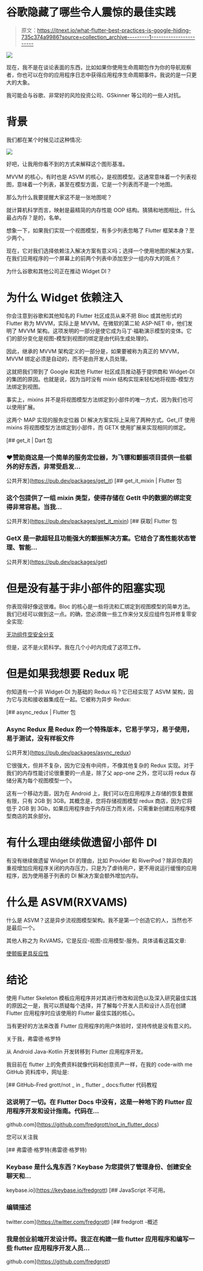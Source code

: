 # 谷歌隐藏了哪些令人震惊的最佳实践

> 原文：<https://itnext.io/what-flutter-best-practices-is-google-hiding-735c374a9986?source=collection_archive---------1----------------------->

![](img/e602fb2fa36eaddf5b28691003e60081.png)

现在，我不是在谈论表面的东西，比如如果你使用生命周期包作为你的导航观察者，你也可以在你的应用程序日志中获得应用程序生命周期事件。我说的是一只更大的大象。

我可能会与谷歌、非常好的风险投资公司、GSkinner 等公司的一些人对抗。

# **背景**

我们都在某个时候见过这种情况:

![](img/8c02f1a80a1c1732e988dc593feb840c.png)

好吧，让我用你看不到的方式来解释这个图形基准。

MVVM 的核心，有时也是 ASVM 的核心，是视图模型。这通常意味着一个列表视图，意味着一个列表，甚至在模型方面，它是一个列表而不是一个地图。

那么为什么我要提醒大家这不是一张地图呢？

就计算机科学而言，映射是最精简的内存性能 OOP 结构。猜猜和地图相比，什么最占内存？是的，名单。

想象一下，如果我们实现一个视图模型，有多少列表忽略了 Flutter 框架本身？至少两个。

现在，它对我们选择依赖注入解决方案有意义吗；选择一个使用地图的解决方案，在我们应用程序的一个屏幕上的前两个列表中添加至少一组内存大的斑点？

为什么谷歌和其他公司正在推动 Widget DI？

# **为什么 Widget 依赖注入**

你会注意到谷歌和其他知名的 Flutter 社区成员从来不把 Bloc 或其他形式的 Flutter 称为 MVVM，实际上是 MVVM。在微软的第二轮 ASP-NET 中，他们发明了 MVVM 架构。这项发明的一部分是使它成为马丁·福勒演示模型的变体。它们的部分变化是视图-模型到视图的绑定是由代码生成处理的。

因此，继承的 MVVM 架构定义的一部分是，如果要被称为真正的 MVVM，MVVM 绑定必须是自动的，而不是由开发人员处理。

这就把我们带到了 Google 和其他 Flutter 社区成员推动基于提供商和 Widget-DI 的集团的原因。也就是说，因为当时没有 mixin 结构实现来轻松地将视图-模型方法绑定到视图。

事实上，mixins 并不是将视图模型方法绑定到小部件的唯一方式，因为我们也可以使用扩展。

这两个 MAP 实现的服务定位器 DI 解决方案实际上采用了两种方式。Get_IT 使用 mixins 将视图模型方法绑定到小部件，而 GETX 使用扩展来实现相同的绑定。

[](https://pub.dev/packages/get_it) [## get_it | Dart 包

### ❤️赞助商这是一个简单的服务定位器，为飞镖和颤振项目提供一些额外的好东西，非常受启发…

公共开发](https://pub.dev/packages/get_it) [](https://pub.dev/packages/get_it_mixin) [## get_it_mixin | Flutter 包

### 这个包提供了一组 mixin 类型，使得存储在 GetIt 中的数据的绑定变得非常容易。当我…

公共开发](https://pub.dev/packages/get_it_mixin) [](https://pub.dev/packages/get) [## 获取| Flutter 包

### GetX 是一款超轻且功能强大的颤振解决方案。它结合了高性能状态管理、智能…

公共开发](https://pub.dev/packages/get) 

# **但是没有基于非小部件的阻塞实现**

你表现得好像这很难。Bloc 的核心是一些将流和汇绑定到视图模型的简单方法。我们已经可以做到这一点。的确，您必须做一些工作来分叉反应组件包并修复零安全实现:

[无功组件空安全分支](https://github.com/polyflection/reactive_component/tree/null-safety)

但是，这不是火箭科学。我在几个小时内完成了这项工作。

# **但是如果我想要 Redux** 呢

你知道有一个非 Widget-DI 为基础的 Redux 吗？它已经实现了 ASVM 架构，因为它与流和接收器集成在一起。它被称为异步 Redux:

[](https://pub.dev/packages/async_redux) [## async_redux | Flutter 包

### Async Redux 是 Redux 的一个特殊版本，它易于学习，易于使用，易于测试，没有样板文件

公共开发](https://pub.dev/packages/async_redux) 

它很强大，但并不复杂，因为它没有中间件，不像其他复杂的 Redux 实现。对于我们的内存性能讨论很重要的一点是，除了父 app-one 之外，您可以将 redux 存储分离为每个视图模型一个。

这有一个移动方面，因为在 Android 上，我们可以在应用程序上存储的恢复数据有限，只有 2GB 到 3GB。其概念是，您将存储视图模型 redux 商店，因为它将低于 2GB 到 3Gb，如果应用程序由于内存压力而关闭，只需重新创建应用程序模型商店的其余部分。

# **有什么理由继续做遗留小部件 DI**

有没有继续做遗留 Widget DI 的理由，比如 Provider 和 RiverPod？除非你真的重视增加应用程序关闭的内存压力，只是为了虐待用户，更不用说运行缓慢的应用程序，因为使用基于列表的 DI 解决方案会额外增加内存。

# **什么是 ASVM(RXVAMS)**

什么是 ASVM？这是异步流视图模型架构。我不是第一个创造它的人，当然也不是最后一个。

其他人称之为 RxVAMS，它是反应-视图-应用模型-服务。具体请看这篇文章:

[使颤振更具反应性](https://www.burkharts.net/apps/blog/making-flutter-more-reactive/)

# **结论**

使用 Flutter Skeleton 模板应用程序并对其进行修改和润色以及深入研究最佳实践的原因之一是，我可以质疑每个选择，并了解每个开发人员和设计人员在创建 Flutter 应用程序时应该使用的 Flutter 最佳实践的核心。

当有更好的方法来改善 Flutter 应用程序的用户体验时，坚持传统是没有意义的。

关于我，弗雷德·格罗特

从 Android Java-Kotlin 开发转移到 Flutter 应用程序开发。

我目前在 flutter 上的免费资料就像代码和创意资产一样，在我的 code-with me GitHub 资料库中，网址是:

[](https://github.com/fredgrott/not_in_flutter_docs) [## GitHub-Fred grott/not _ in _ flutter _ docs:flutter 代码教程

### 这说明了一切。在 Flutter Docs 中没有，这是一种地下的 Flutter 应用程序开发和设计指南。代码在…

github.com](https://github.com/fredgrott/not_in_flutter_docs) 

您可以关注我

[](https://keybase.io/fredgrott) [## 弗雷德·格罗特(弗雷德·格罗特)

### Keybase 是什么鬼东西？Keybase 为您提供了管理身份、创建安全聊天和…

keybase.io](https://keybase.io/fredgrott) [](https://twitter.com/fredgrott) [## JavaScript 不可用。

### 编辑描述

twitter.com](https://twitter.com/fredgrott) [](https://github.com/fredgrott) [## fredgrott -概述

### 我是创业前端开发设计师。我正在构建一些 flutter 应用程序和编写一些 flutter 应用程序开发人员…

github.com](https://github.com/fredgrott)